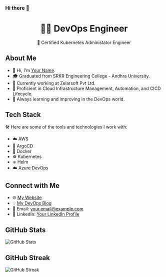 ### Hi there 👋
<h1 align="center">👨‍💻 DevOps Engineer</h1>

<p align="center">
  🏅 Certified Kubernetes Administator Engineer 
</p>

## About Me

- 👋 Hi, I'm [Your Name](https://yourwebsite.com).
- 🎓 Graduated from SRKR Engineering College - Andhra University.
- 💼 Currently working at Zelarsoft Pvt Ltd.
- 🔧 Proficient in Cloud Infrastructure Management, Automation, and CICD Lifecycle.
- 🌱 Always learning and improving in the DevOps world.

## Tech Stack

🛠️ Here are some of the tools and technologies I work with:

- ☁️ AWS
- 🐙 ArgoCD
- 🐳 Docker
- ☸️ Kubernetes
- ⎈ Helm
- ☁️ Azure DevOps

## Connect with Me

- 🌐 [My Website](https://yourwebsite.com)
- 💡 [My DevOps Blog](https://yourblog.com)
- 📧 Email: your.email@example.com
- 📲 LinkedIn: [Your LinkedIn Profile](https://linkedin.com/in/yourprofile)

## GitHub Stats

![GitHub Stats](https://github-readme-stats.vercel.app/api?username=YourUsername&show_icons=true)

## GitHub Streak

![GitHub Streak](https://github-readme-streak-stats.herokuapp.com/?user=YourUsername)

<!--
**sai8465/sai8465** is a ✨ _special_ ✨ repository because its `README.md` (this file) appears on your GitHub profile.

Here are some ideas to get you started:

- 🔭 I’m currently working on ...
- 🌱 I’m currently learning ...
- 👯 I’m looking to collaborate on ...
- 🤔 I’m looking for help with ...
- 💬 Ask me about ...
- 📫 How to reach me: ...
- 😄 Pronouns: ...
- ⚡ Fun fact: ...
-->
